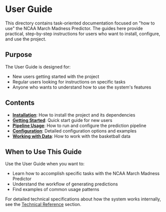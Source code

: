 # User Guide

This directory contains task-oriented documentation focused on "how to use" the NCAA March Madness Predictor. The guides here provide practical, step-by-step instructions for users who want to install, configure, and use the project.

## Purpose

The User Guide is designed for:
- New users getting started with the project
- Regular users looking for instructions on specific tasks
- Anyone who wants to understand how to use the system's features

## Contents

- **[Installation](installation.md)**: How to install the project and its dependencies
- **[Getting Started](getting_started.md)**: Quick start guide for new users
- **[Pipeline Usage](pipeline_usage.md)**: How to run and configure the prediction pipeline
- **[Configuration](configuration.md)**: Detailed configuration options and examples
- **[Working with Data](working_with_data.md)**: How to work with the basketball data

## When to Use This Guide

Use the User Guide when you want to:
- Learn how to accomplish specific tasks with the NCAA March Madness Predictor
- Understand the workflow of generating predictions
- Find examples of common usage patterns

For detailed technical specifications about how the system works internally, see the [Technical Reference](../reference) section. 